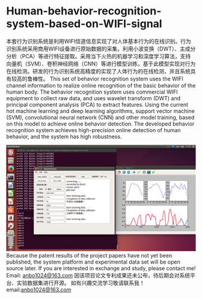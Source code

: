# Human-behavior-recognition-system-based-on-WIFI-signal
本套行为识别系统是利用WIFI信道信息实现了对人体基本行为的在线识别。行为识别系统采用商用WIFI设备进行原始数据的采集，利用小波变换（DWT）、主成分分析（PCA）等进行特征提取。采用当下火热的机器学习和深度学习算法，支持向量机（SVM）、卷积神经网络（CNN）等进行模型训练，基于此模型实现对行为在线检测。研发的行为识别系统高精度的实现了人体行为的在线检测，并且系统具有较高的鲁棒性。
This set of behavior recognition system uses the WIFI channel information to realize online recognition of the basic behavior of the human body. The behavior recognition system uses commercial WIFI equipment to collect raw data, and uses wavelet transform (DWT) and principal component analysis (PCA) to extract features. Using the current hot machine learning and deep learning algorithms, support vector machine (SVM), convolutional neural network (CNN) and other model training, based on this model to achieve online behavior detection. The developed behavior recognition system achieves high-precision online detection of human behavior, and the system has high robustness.

![linear svm ](https://github.com/anbo1024/Human-behavior-recognition-system-based-on-WIFI-signal/blob/master/pic/1.png)
Because the patent results of the project papers have not yet been published, the system platform and experimental data set will be open source later. If you are interested in exchange and study, please contact me! Email: anbo1024@163.com
因该项目论文专利成果还未公布，待后期会对系统平台、实验数据集进行开源。
如有兴趣交流学习敬请联系我！
email:anbo1024@163.com

